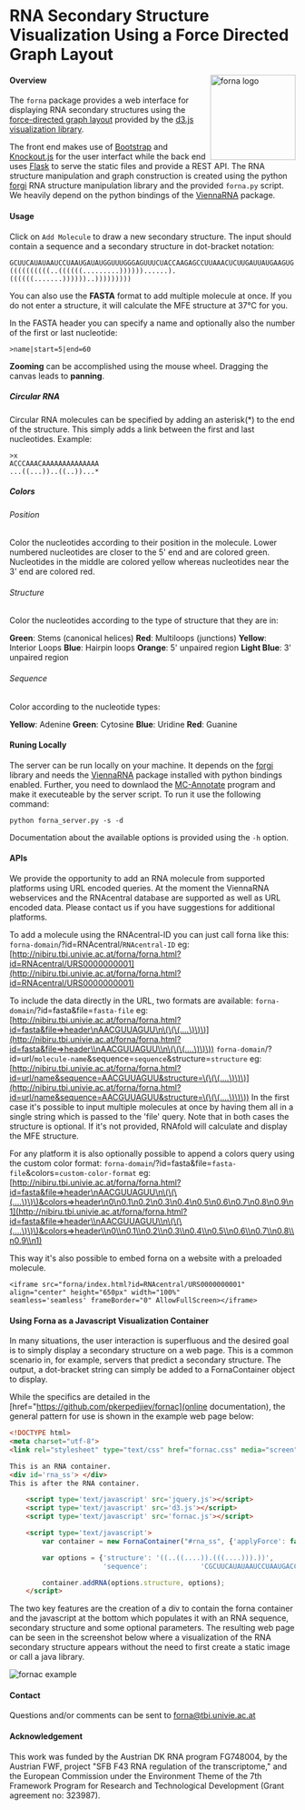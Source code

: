 RNA Secondary Structure Visualization Using a Force Directed Graph Layout
=========================================================================

<div style="float: right;">
    <img src="https://raw.githubusercontent.com/pkerpedjiev/forna/master/htdocs/img/favicon-192x192.png" alt="forna logo" title="forna logo" width="150" align="right" />
</div>

#### Overview ####

The ``forna`` package provides a web interface for displaying RNA secondary
structures using the [force-directed graph
layout](https://github.com/mbostock/d3/wiki/Force-Layout) provided by the
[d3.js visualization library](http://d3js.org/). 

The front end makes use of [Bootstrap](getbootstrap.com) and
[Knockout.js](http://knockoutjs.com/) for the user interfact while the back end
uses [Flask](http://flask.pocoo.org/) to serve the static files and provide a
REST API. The RNA structure manipulation and graph construction is created
using the python [forgi](http://www.tbi.univie.ac.at/~pkerp/forgi/) RNA
structure manipulation library and the provided ``forna.py`` script. We heavily
depend on the python bindings of the [ViennaRNA](http://www.tbi.univie.ac.at/RNA/) package.

#### Usage ####

Click on ``Add Molecule`` to draw a new secondary structure. The input should
contain a sequence and a secondary structure in dot-bracket notation:

```
GCUUCAUAUAAUCCUAAUGAUAUGGUUUGGGAGUUUCUACCAAGAGCCUUAAACUCUUGAUUAUGAAGUG
((((((((((..((((((.........))))))......).((((((.......))))))..)))))))))
```

You can also use the **FASTA** format to add multiple molecule at once. If you do
not enter a structure, it will calculate the MFE structure at 37°C for you.

In the FASTA header you can specify a name and optionally also the number of the first or last nucleotide:

```
>name|start=5|end=60
```

**Zooming** can be accomplished using the mouse wheel.
Dragging the canvas leads to **panning**.

##### Circular RNA #####

Circular RNA molecules can be specified by adding an asterisk(*) to the end
of the structure. This simply adds a link between the first and last nucleotides.
Example:

```
>x
ACCCAAACAAAAAAAAAAAAAA
...((...))..((..))...*
```

##### Colors #####

###### Position ######

Color the nucleotides according to their position in the molecule. Lower numbered
nucleotides are closer to the 5' end and are colored green. Nucleotides in the middle
are colored yellow whereas nucleotides near the 3' end are colored red.

###### Structure ######

Color the nucleotides according to the type of structure that they are in:

**Green**: Stems (canonical helices)
**Red**: Multiloops (junctions)
**Yellow**: Interior Loops
**Blue**: Hairpin loops
**Orange**: 5' unpaired region
**Light Blue**: 3' unpaired region

###### Sequence ######

Color according to the nucleotide types: 

**Yellow**: Adenine
**Green**: Cytosine
**Blue**: Uridine
**Red**: Guanine

#### Runing Locally ####

The server can be run locally on your machine. It depends on the [forgi](http://www.tbi.univie.ac.at/~pkerp/forgi/) library and needs the [ViennaRNA](http://www.tbi.univie.ac.at/RNA/) package installed with python bindings enabled. 
Further, you need to downlaod the [MC-Annotate](http://major.iric.ca/MajorLabEn/MC-Tools.html) program
and make it executeable by the server script.
To run it use the following command:

```shell
python forna_server.py -s -d
```

Documentation about the available options is provided using the ``-h`` option.

#### APIs ####

We provide the opportunity to add an RNA molecule from supported platforms using URL encoded queries.
At the moment the ViennaRNA webservices and the RNAcentral database are supported as well as URL
encoded data. Please contact us if you have suggestions for additional platforms.

To add a molecule using the RNAcentral-ID you can just call forna like this:
``forna-domain``/?id=RNAcentral/``RNAcentral-ID``
eg: [http://nibiru.tbi.univie.ac.at/forna/forna.html?id=RNAcentral/URS0000000001](http://nibiru.tbi.univie.ac.at/forna/forna.html?id=RNAcentral/URS0000000001)

To include the data directly in the URL, two formats are available:
``forna-domain``/?id=fasta&file=``fasta-file``
eg: [http://nibiru.tbi.univie.ac.at/forna/forna.html?id=fasta&file=>header\nAACGUUAGUU\n\(\(\(....\)\)\)](http://nibiru.tbi.univie.ac.at/forna/forna.html?id=fasta&file=>header\\nAACGUUAGUU\\n\(\(\(....\)\)\))
``forna-domain``/?id=url/``molecule-name``&sequence=``sequence``&structure=``structure``
eg: [http://nibiru.tbi.univie.ac.at/forna/forna.html?id=url/name&sequence=AACGUUAGUU&structure=\(\(\(....\)\)\)](http://nibiru.tbi.univie.ac.at/forna/forna.html?id=url/name&sequence=AACGUUAGUU&structure=\(\(\(....\)\)\))
In the first case it's possible to input multiple molecules at once by having them all in a single string which is passed to the 'file' query. Note that in both cases the
structure is optional. If it's not provided, RNAfold will calculate and display the MFE structure.

For any platform it is also optionally possible to append a colors query using the custom color format:
``forna-domain``/?id=fasta&file=``fasta-file``&colors=``custom-color-format``
eg: [http://nibiru.tbi.univie.ac.at/forna/forna.html?id=fasta&file=>header\nAACGUUAGUU\n\(\(\(....\)\)\)&colors=>header\n0\n0.1\n0.2\n0.3\n0.4\n0.5\n0.6\n0.7\n0.8\n0.9\n1](http://nibiru.tbi.univie.ac.at/forna/forna.html?id=fasta&file=>header\\nAACGUUAGUU\\n\(\(\(....\)\)\)&colors=>header\\n0\\n0.1\\n0.2\\n0.3\\n0.4\\n0.5\\n0.6\\n0.7\\n0.8\\n0.9\\n1)

This way it's also possible to embed forna on a website with a preloaded molecule.

```
<iframe src="forna/index.html?id=RNAcentral/URS0000000001" align="center" height="650px" width="100%" 
seamless='seamless' frameBorder="0" AllowFullScreen></iframe>
```

#### Using Forna as a Javascript Visualization Container ####

In many situations, the user interaction is superfluous and the desired goal
is to simply display a secondary structure on a web page. This is a common
scenario in, for example, servers that predict a secondary structure. The
output, a dot-bracket string can simply be added to a FornaContainer
object to display.

While the specifics are detailed in the [href="https://github.com/pkerpedjiev/fornac](online documentation), 
the general pattern for use is shown in the example web page below: <br />

```html
<!DOCTYPE html>
<meta charset="utf-8">
<link rel="stylesheet" type="text/css" href="fornac.css" media="screen" />

This is an RNA container.
<div id='rna_ss'> </div>
This is after the RNA container.

    <script type='text/javascript' src='jquery.js'></script>
    <script type='text/javascript' src='d3.js'></script>
    <script type='text/javascript' src='fornac.js'></script>

    <script type='text/javascript'>
        var container = new FornaContainer("#rna_ss", {'applyForce': false});

        var options = {'structure': '((..((....)).(((....))).))',
                       'sequence':             'CGCUUCAUAUAAUCCUAAUGACCUAU'};

        container.addRNA(options.structure, options);
    </script>
```

The two key features are the creation of a div to contain the
forna container and the javascript at the bottom which populates it with
an RNA sequence, secondary structure and some optional parameters.
The resulting web page can be seen in the screenshot below
where a visualization of the RNA secondary structure appears without
the need to first create a static image or call a java library.

<img src="https://raw.githubusercontent.com/pkerpedjiev/forna/master/htdocs/img/forna-container-screenshot.png" alt="fornac example" title="fornac example"/>


#### Contact ####

Questions and/or comments can be sent to <forna@tbi.univie.ac.at>

#### Acknowledgement ####

This work was funded by the Austrian DK RNA program
FG748004, by the Austrian FWF, project "SFB F43 RNA regulation
of the transcriptome," and the European Commission under the
Environment Theme of the 7th Framework Program for Research
and Technological Development (Grant agreement no: 323987).
